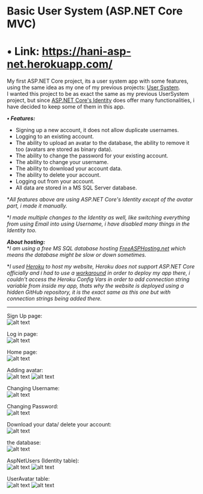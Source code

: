 # Basic User System (ASP.NET Core MVC)

# • Link: https://hani-asp-net.herokuapp.com/

My first ASP.NET Core project, its a user system app with some features, using the same idea as my one of my previous projects: [User System](https://github.com/Hani-ALHamad/react-node-user-system).  
I wanted this project to be as exact the same as my previous UserSystem project, but since [ASP.NET Core's Identity](https://docs.microsoft.com/en-us/aspnet/core/security/authentication/identity?view=aspnetcore-6.0&tabs=visual-studio) does offer many functionalities, i have decided to keep some of them in this app.

***• Features:*** 
- Signing up a new account, it does not allow duplicate usernames.   
- Logging to an existing account.   
- The ability to upload an avatar to the database, the ability to remove it too (avatars are stored as binary data).   
- The ability to change the password for your existing account.   
- The ability to change your username.   
- The ability to download your account data.   
- The ability to delete your account.   
- Logging out from your account.   
- All data are stored in a MS SQL Server database.  

**All features above are using ASP.NET Core's Identity except of the avatar part, i made it manually.*   

**I made multiple changes to the Identity as well, like switching everything from using Email into using Username, i have disabled many things in the Identity too.*



***About hosting:***    
**I am using a free MS SQL database hosting [FreeASPHosting.net](https://freeasphosting.net/) which means the database might be slow or down sometimes.*

**I used [Heroku](https://www.heroku.com/) to host my website, Heroku does not support ASP.NET Core officially and i had to use a [workaround](https://github.com/jincod/dotnetcore-buildpack) in order to deploy my app there, i couldn't access the Heroku Config Vars in order to add connection string variable from inside my app, thats why the website is deployed using a hidden GitHub repository, it is the exact same as this one but with connection strings being added there.*

---
Sign Up page:   
![alt text](https://raw.githubusercontent.com/Hani-ALHamad/asp.net-core-user-system/master/images/register.jpg)

Log in page:   
![alt text](https://raw.githubusercontent.com/Hani-ALHamad/asp.net-core-user-system/master/images/login.jpg)

Home page:   
![alt text](https://raw.githubusercontent.com/Hani-ALHamad/asp.net-core-user-system/master/images/home.jpg)

Adding avatar:   
![alt text](https://raw.githubusercontent.com/Hani-ALHamad/asp.net-core-user-system/master/images/profile1.jpg)
![alt text](https://raw.githubusercontent.com/Hani-ALHamad/asp.net-core-user-system/master/images/profile2.jpg)

Changing Username:   
![alt text](https://raw.githubusercontent.com/Hani-ALHamad/asp.net-core-user-system/master/images/username.jpg)

Changing Password:   
![alt text](https://raw.githubusercontent.com/Hani-ALHamad/asp.net-core-user-system/master/images/password.jpg)

Download your data/ delete your account:   
![alt text](https://raw.githubusercontent.com/Hani-ALHamad/asp.net-core-user-system/master/images/data.jpg)

the database:   
![alt text](https://raw.githubusercontent.com/Hani-ALHamad/asp.net-core-user-system/master/images/db.jpg)

AspNetUsers (Identity table):   
![alt text](https://raw.githubusercontent.com/Hani-ALHamad/asp.net-core-user-system/master/images/userstabledesign.jpg)
![alt text](https://raw.githubusercontent.com/Hani-ALHamad/asp.net-core-user-system/master/images/userstabledata.jpg)

UserAvatar table:   
![alt text](https://raw.githubusercontent.com/Hani-ALHamad/asp.net-core-user-system/master/images/avatarstabledesign.jpg)
![alt text](https://raw.githubusercontent.com/Hani-ALHamad/asp.net-core-user-system/master/images/avatarstabledata.jpg)
